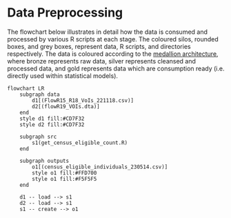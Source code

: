 # Data Preprocessing

The flowchart below illustrates in detail how the data is consumed and processed by various R scripts at each stage. The coloured silos, rounded boxes, and grey boxes, represent data, R scripts, and directories respectively. The data is coloured according to the [medallion architecture](https://www.databricks.com/glossary/medallion-architecture), where bronze represents raw data, silver represents cleansed and processed data, and gold represents data which are consumption ready (i.e. directly used within statistical models).

```mermaid
flowchart LR 
	subgraph data
		d1[(FlowR15_R18_VoIs_221118.csv)]
		d2[(flowR19_VOIs.dta)]
	end 
	style d1 fill:#CD7F32
	style d2 fill:#CD7F32
	
	subgraph src
		s1(get_census_eligible_count.R)
	end
	
	subgraph outputs
		o1[(census_eligible_individuals_230514.csv)]
		style o1 fill:#FFD700
		style o1 fill:#F5F5F5
	end
	
	d1 -- load --> s1
	d2 -- load --> s1
	s1 -- create --> o1
```



